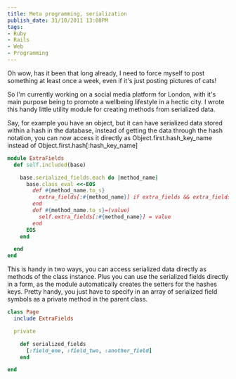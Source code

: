 ```yaml
---
title: Meta programming, serialization
publish_date: 31/10/2011 13:08PM
tags:
- Ruby
- Rails
- Web
- Programming
---
```

Oh wow, has it been that long already, I need to force myself to post
something at least once a week, even if it's just posting pictures of cats!

So I'm currently working on a social media platform for London, with it's main
purpose being to promote a wellbeing lifestyle in a hectic city. I wrote this
handy little utility module for creating methods from serialized data.

Say, for example you have an object, but it can have serialized data stored
within a hash in the database, instead of getting the data through the hash
notation, you can now access it directly as Object.first.hash_key_name instead
of Object.first.hash[:hash_key_name]

``` ruby
module ExtraFields
  def self.included(base)

    base.serialized_fields.each do |method_name|
      base.class_eval <<-EOS
        def #{method_name.to_s}
          extra_fields[:#{method_name}] if extra_fields && extra_fields[:#{method_name}]
        end
        def #{method_name.to_s}=(value)
          self.extra_fields[:#{method_name}] = value
        end
      EOS
    end

  end
end
```

This is handy in two ways, you can access serialized data directly as methods
of the class instance. Plus you can use the serialized fields directly in a
form, as the module automatically creates the setters for the hashes keys.
Pretty handy, you just have to specify in an array of serialized field symbols
as a private method in the parent class.

``` ruby
class Page
  include ExtraFields

  private

    def serialized_fields
      [:field_one, :field_two, :another_field]
    end

end
```
